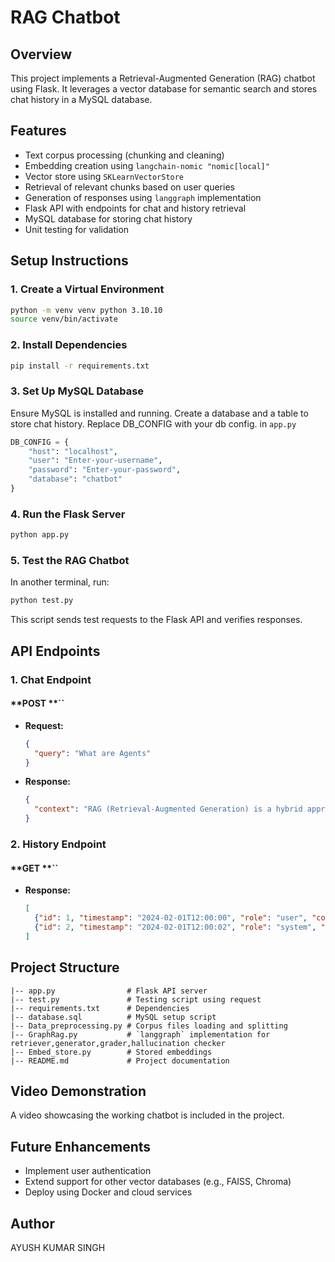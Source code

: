 # RAG Chatbot

## Overview

This project implements a Retrieval-Augmented Generation (RAG) chatbot using Flask. It leverages a vector database for semantic search and stores chat history in a MySQL database.

## Features

- Text corpus processing (chunking and cleaning)
- Embedding creation using `langchain-nomic "nomic[local]"`
- Vector store using `SKLearnVectorStore`
- Retrieval of relevant chunks based on user queries
- Generation of responses using `langgraph` implementation
- Flask API with endpoints for chat and history retrieval
- MySQL database for storing chat history
- Unit testing for validation

## Setup Instructions

### 1. Create a Virtual Environment

```sh
python -m venv venv python 3.10.10
source venv/bin/activate
```

### 2. Install Dependencies

```sh
pip install -r requirements.txt
```

### 3. Set Up MySQL Database

Ensure MySQL is installed and running. Create a database and a table to store chat history.
Replace DB_CONFIG with your db config. in `app.py`
```py
DB_CONFIG = {
    "host": "localhost",
    "user": "Enter-your-username",
    "password": "Enter-your-password",
    "database": "chatbot"
}
```

### 4. Run the Flask Server

```sh
python app.py
```

### 5. Test the RAG Chatbot

In another terminal, run:

```sh
python test.py
```

This script sends test requests to the Flask API and verifies responses.

## API Endpoints

### 1. Chat Endpoint

#### **POST **``

- **Request:**
  ```json
  {
    "query": "What are Agents"
  }
  ```
- **Response:**
  ```json
  {
    "context": "RAG (Retrieval-Augmented Generation) is a hybrid approach that combines information retrieval with generative AI models.",....
  }
  ```

### 2. History Endpoint

#### **GET **``

- **Response:**
  ```json
  [
    {"id": 1, "timestamp": "2024-02-01T12:00:00", "role": "user", "content": "What is RAG?"},
    {"id": 2, "timestamp": "2024-02-01T12:00:02", "role": "system", "content": "RAG (Retrieval-Augmented Generation) is..."}
  ]
  ```

## Project Structure

```
|-- app.py                # Flask API server
|-- test.py               # Testing script using request
|-- requirements.txt      # Dependencies
|-- database.sql          # MySQL setup script
|-- Data_preprocessing.py # Corpus files loading and splitting
|-- GraphRag.py           # `langgraph` implementation for retriever,generator,grader,hallucination checker
|-- Embed_store.py        # Stored embeddings
|-- README.md             # Project documentation
```

## Video Demonstration

A video showcasing the working chatbot is included in the project.

## Future Enhancements

- Implement user authentication
- Extend support for other vector databases (e.g., FAISS, Chroma)
- Deploy using Docker and cloud services

## Author
AYUSH KUMAR SINGH

